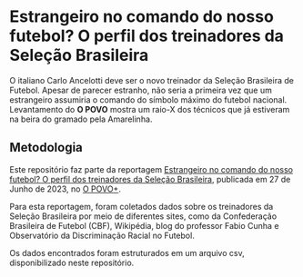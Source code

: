 # Estrangeiro no comando do nosso futebol? O perfil dos treinadores da Seleção Brasileira


O italiano Carlo Ancelotti deve ser o novo treinador da Seleção Brasileira de Futebol. Apesar de parecer estranho, não seria a primeira vez que um estrangeiro assumiria o comando do símbolo máximo do futebol nacional. Levantamento do **O POVO** mostra um raio-X dos técnicos que já estiveram na beira do gramado pela Amarelinha.

## Metodologia

Este repositório faz parte da reportagem [Estrangeiro no comando do nosso futebol? O perfil dos treinadores da Seleção Brasileira](https://mais.opovo.com.br/reportagens-especiais/2023/06/27/estrangeiro-no-comando-do-nosso-futebol-o-perfil-dos-treinadores-da-selecao-brasileira.html), publicada em 27 de Junho de 2023, no [O POVO+](https://mais.opovo.com.br/). 


Para esta reportagem, foram coletados dados sobre os treinadores da Seleção Brasileira por meio de diferentes sites, como da Confederação Brasileira de Futebol (CBF), Wikipédia, blog do professor Fabio Cunha e Observatório da Discriminação Racial no Futebol. 

Os dados encontrados foram estruturados em um arquivo csv, disponibilizado neste repositório. 

